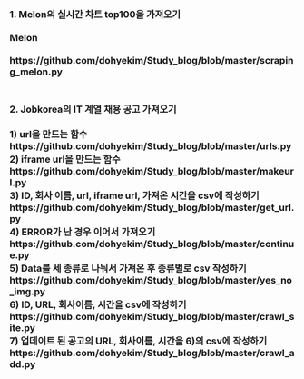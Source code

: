 

<h3> 1. Melon의 실시간 차트 top100을 가져오기<br>
<br>
Melon <br>
<br>
https://github.com/dohyekim/Study_blog/blob/master/scraping_melon.py
<br>
<br>
<h3> 2. Jobkorea의 IT 계열 채용 공고 가져오기
<br>
<br>
1) url을 만드는 함수<br>
https://github.com/dohyekim/Study_blog/blob/master/urls.py<br>
2) iframe url을 만드는 함수<br>
https://github.com/dohyekim/Study_blog/blob/master/makeurl.py<br>
3) ID, 회사 이름, url, iframe url, 가져온 시간을 csv에 작성하기<br>
https://github.com/dohyekim/Study_blog/blob/master/get_url.py<br>
4) ERROR가 난 경우 이어서 가져오기<br>
https://github.com/dohyekim/Study_blog/blob/master/continue.py<br>
5) Data를 세 종류로 나눠서 가져온 후 종류별로 csv 작성하기<br>
https://github.com/dohyekim/Study_blog/blob/master/yes_no_img.py<br>
6) ID, URL, 회사이름, 시간을 csv에 작성하기<br>
https://github.com/dohyekim/Study_blog/blob/master/crawl_site.py<br>
7) 업데이트 된 공고의 URL, 회사이름, 시간을 6)의 csv에 작성하기<br>
https://github.com/dohyekim/Study_blog/blob/master/crawl_add.py<br>


